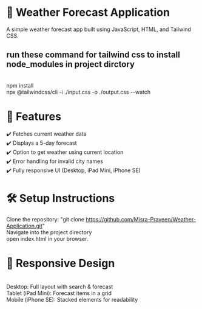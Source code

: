 # 📌 Weather Forecast Application

<p>A simple weather forecast app built using JavaScript, HTML, and Tailwind CSS.</p>


## run these command  for tailwind css to install node_modules in project dirctory
<br>
npm install
<br>
npx @tailwindcss/cli -i ./input.css -o ./output.css --watch 

# 🚀 Features
✔️ Fetches current weather data
<br>
✔️ Displays a 5-day forecast
<br>
✔️ Option to get weather using current location
<br>
✔️ Error handling for invalid city names
<br>
✔️ Fully responsive UI (Desktop, iPad Mini, iPhone SE)

# 🛠 Setup Instructions
Clone the repository: "git clone https://github.com/Misra-Praveen/Weather-Application.git"
<br>
Navigate into the project directory
<br>
open index.html in your browser.



# 📱 Responsive Design
<br>
Desktop: Full layout with search & forecast
<br>
Tablet (iPad Mini): Forecast items in a grid
<br>
Mobile (iPhone SE): Stacked elements for readability
<br>
